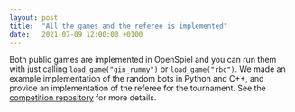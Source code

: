 ```yaml
---
layout: post
title:  "All the games and the referee is implemented"
date:   2021-07-09 12:00:00 +0100
---
```


Both public games are implemented in OpenSpiel and you can run them with just
calling `load_game("gin_rummy")` or `load_game("rbc")`. 
We made an example implementation of the random bots in Python and C++, and 
provide an implementation of the referee for the tournament. 
See the [competition
repository](https://github.com/higcompetition/tournament/tree/higc/open_spiel/higc)
for more details.